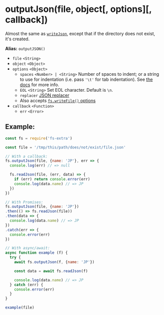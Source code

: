 # outputJson(file, object[, options][, callback])

Almost the same as [`writeJson`](writeJson.md), except that if the directory does not exist, it's created.

**Alias:** `outputJSON()`

- `file` `<String>`
- `object` `<Object>`
- `options` `<Object>`
  - `spaces` `<Number> | <String>` Number of spaces to indent; or a string to use for indentation (i.e. pass `'\t'` for tab indentation). See [the docs](https://developer.mozilla.org/en-US/docs/Web/JavaScript/Reference/Global_Objects/JSON/stringify#The_space_argument) for more info.
  - `EOL` `<String>` Set EOL character. Default is `\n`.
  - `replacer` [JSON replacer](https://developer.mozilla.org/en-US/docs/Web/JavaScript/Reference/Global_Objects/JSON/stringify#The_replacer_parameter)
  - Also accepts [`fs.writeFile()` options](https://nodejs.org/api/fs.html#fs_fs_writefile_file_data_options_callback)
- `callback` `<Function>`
  - `err` `<Error>`

## Example:

```js
const fs = require('fs-extra')

const file = '/tmp/this/path/does/not/exist/file.json'

// With a callback:
fs.outputJson(file, {name: 'JP'}, err => {
  console.log(err) // => null

  fs.readJson(file, (err, data) => {
    if (err) return console.error(err)
    console.log(data.name) // => JP
  })
})

// With Promises:
fs.outputJson(file, {name: 'JP'})
.then(() => fs.readJson(file))
.then(data => {
  console.log(data.name) // => JP
})
.catch(err => {
  console.error(err)
})

// With async/await:
async function example (f) {
  try {
    await fs.outputJson(f, {name: 'JP'})

    const data = await fs.readJson(f)

    console.log(data.name) // => JP
  } catch (err) {
    console.error(err)
  }
}

example(file)
```
